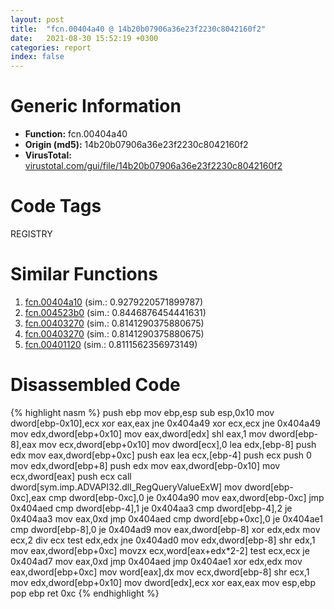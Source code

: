 ```yaml
---
layout: post
title:  "fcn.00404a40 @ 14b20b07906a36e23f2230c8042160f2"
date:   2021-08-30 15:52:19 +0300
categories: report
index: false
---
```


# Generic Information
- **Function:** fcn.00404a40
- **Origin (md5):** 14b20b07906a36e23f2230c8042160f2
- **VirusTotal:** [virustotal.com/gui/file/14b20b07906a36e23f2230c8042160f2][virustotal_ref]

# Code Tags
<span class="tag" id="REGISTRY">REGISTRY</span>


# Similar Functions

1. [fcn.00404a10][similar_1_ref] (sim.: 0.9279220571899787)
2. [fcn.004523b0][similar_2_ref] (sim.: 0.8446876454441631)
3. [fcn.00403270][similar_3_ref] (sim.: 0.8141290375880675)
4. [fcn.00403270][similar_4_ref] (sim.: 0.8141290375880675)
5. [fcn.00401120][similar_5_ref] (sim.: 0.8111562356973149)


# Disassembled Code

{% highlight nasm %}
push ebp
mov ebp,esp
sub esp,0x10
mov dword[ebp-0x10],ecx
xor eax,eax
jne 0x404a49
xor ecx,ecx
jne 0x404a49
mov edx,dword[ebp+0x10]
mov eax,dword[edx]
shl eax,1
mov dword[ebp-8],eax
mov ecx,dword[ebp+0x10]
mov dword[ecx],0
lea edx,[ebp-8]
push edx
mov eax,dword[ebp+0xc]
push eax
lea ecx,[ebp-4]
push ecx
push 0
mov edx,dword[ebp+8]
push edx
mov eax,dword[ebp-0x10]
mov ecx,dword[eax]
push ecx
call dword[sym.imp.ADVAPI32.dll_RegQueryValueExW]
mov dword[ebp-0xc],eax
cmp dword[ebp-0xc],0
je 0x404a90
mov eax,dword[ebp-0xc]
jmp 0x404aed
cmp dword[ebp-4],1
je 0x404aa3
cmp dword[ebp-4],2
je 0x404aa3
mov eax,0xd
jmp 0x404aed
cmp dword[ebp+0xc],0
je 0x404ae1
cmp dword[ebp-8],0
je 0x404ad9
mov eax,dword[ebp-8]
xor edx,edx
mov ecx,2
div ecx
test edx,edx
jne 0x404ad0
mov edx,dword[ebp-8]
shr edx,1
mov eax,dword[ebp+0xc]
movzx ecx,word[eax+edx*2-2]
test ecx,ecx
je 0x404ad7
mov eax,0xd
jmp 0x404aed
jmp 0x404ae1
xor edx,edx
mov eax,dword[ebp+0xc]
mov word[eax],dx
mov ecx,dword[ebp-8]
shr ecx,1
mov edx,dword[ebp+0x10]
mov dword[edx],ecx
xor eax,eax
mov esp,ebp
pop ebp
ret 0xc
{% endhighlight %}


[similar_1_ref]: /report/fcn.00404a10@c60344b51fa39a329b92557d24ff7670
[similar_2_ref]: /report/fcn.004523b0@279a61b1e76da49531f1f16fd1102a2d
[similar_3_ref]: /report/fcn.00403270@c60344b51fa39a329b92557d24ff7670
[similar_4_ref]: /report/fcn.00403270@14b20b07906a36e23f2230c8042160f2
[similar_5_ref]: /report/fcn.00401120@1160595edb203a63cb2ca3ce2ff04f47
[virustotal_ref]: https://www.virustotal.com/gui/file/14b20b07906a36e23f2230c8042160f2